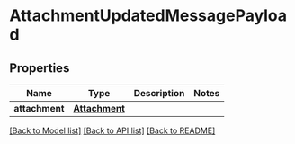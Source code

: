 # AttachmentUpdatedMessagePayload

## Properties
Name | Type | Description | Notes
------------ | ------------- | ------------- | -------------
**attachment** | [**Attachment**](Attachment.md) |  | 

[[Back to Model list]](../README.md#documentation-for-models) [[Back to API list]](../README.md#documentation-for-api-endpoints) [[Back to README]](../README.md)


